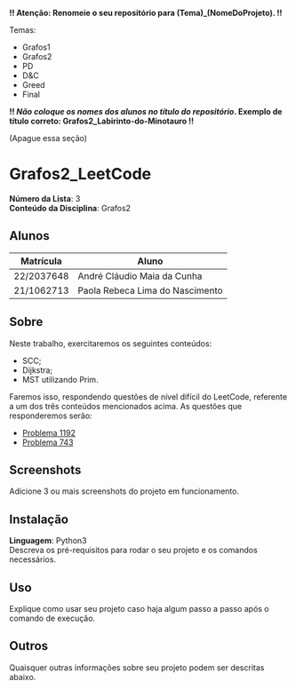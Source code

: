 **!! Atenção: Renomeie o seu repositório para (Tema)_(NomeDoProjeto). !!** 

Temas:
 - Grafos1
 - Grafos2
 - PD
 - D&C
 - Greed
 - Final 
 
 **!! *Não coloque os nomes dos alunos no título do repositório*. Exemplo de título correto: Grafos2_Labirinto-do-Minotauro !!**
 
 (Apague essa seção)

# Grafos2_LeetCode

**Número da Lista**: 3<br>
**Conteúdo da Disciplina**: Grafos2<br>

## Alunos
|Matrícula | Aluno |
| -- | -- |
| 22/2037648  |  André Cláudio Maia da Cunha |
| 21/1062713 |  	Paola Rebeca Lima do Nascimento |

## Sobre 
Neste trabalho, exercitaremos os seguintes conteúdos:
- SCC;
- Dijkstra;
- MST utilizando Prim.

Faremos isso, respondendo questões de nível difícil do LeetCode, referente a um dos três conteúdos mencionados acima. As questões que responderemos serão:
- [Problema 1192](https://leetcode.com/problems/critical-connections-in-a-network/description/)
- [Problema 743](https://leetcode.com/problems/network-delay-time/description/)
## Screenshots
Adicione 3 ou mais screenshots do projeto em funcionamento.

## Instalação 
**Linguagem**: Python3<br>
Descreva os pré-requisitos para rodar o seu projeto e os comandos necessários.

## Uso 
Explique como usar seu projeto caso haja algum passo a passo após o comando de execução.

## Outros 
Quaisquer outras informações sobre seu projeto podem ser descritas abaixo.




